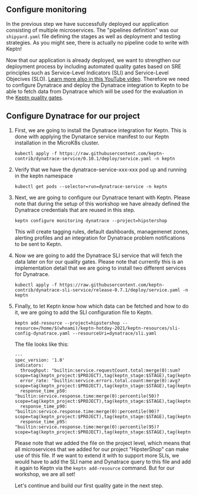 ## Configure monitoring

In the previous step we have successfully deployed our application consisting of multiple microservices. The "pipelines definition" was our `shipyard.yaml` file defining the stages as well as deployment and testing strategies. As you might see, there is actually no pipeline code to write with Keptn!

Now that our application is already deployed, we want to strengthen our deployment process by including automated quality gates based on SRE principles such as Service-Level Indicators (SLI) and Service-Level Objecives (SLO). [Learn more also in this YouTube video](https://www.youtube.com/watch?v=650Gn--XEQE). 
Therefore we need to configure Dynatrace and deploy the Dynatrace integration to Keptn to be able to fetch data from Dynatrace which will be used for the evaluation in the [Keptn quality gates](https://keptn.sh/docs/0.7.x/quality_gates/).

## Configure Dynatrace for our project

1. First, we are going to install the Dynatrace integration for Keptn. This is done with applying the Dynatarce service manifest to our Keptn installation in the MicroK8s cluster.
    ```
    kubectl apply -f https://raw.githubusercontent.com/keptn-contrib/dynatrace-service/0.10.1/deploy/service.yaml -n keptn
    ```

1. Verify that we have the dynatrace-service-xxx-xxx pod up and running in the keptn namespace
    ```
    kubectl get pods --selector=run=dynatrace-service -n keptn 
    ```


1. Next, we are going to configure our Dynatrace tenant with Keptn. Please note that during the setup of this workshop we have already defined the Dynatrace credentials that are reused in this step.
    ```
    keptn configure monitoring dynatrace --project=hipstershop
    ```

    This will create tagging rules, default dashboards, managemenet zones, alerting profiles and an integration for Dynatrace problem notifications to be sent to Keptn. 

1. Now we are going to add the Dynatrace SLI service that will fetch the data later on for our quality gates. Please note that currently this is an implementation detail that we are going to install two different services for Dynatrace. 
    ```
    kubectl apply -f https://raw.githubusercontent.com/keptn-contrib/dynatrace-sli-service/release-0.7.1/deploy/service.yaml -n keptn
    ```

1. Finally, to let Keptn know how which data can be fetched and how to do it, we are going to add the SLI configuration file to Keptn. 
    ```
    keptn add-resource --project=hipstershop --resource=/home/$(whoami)/keptn-hotday-2021/keptn-resources/sli-config-dynatrace.yaml --resourceUri=dynatrace/sli.yaml
    ```

    The file looks like this:
    ```
    ---
    spec_version: '1.0'
    indicators:
      throughput: "builtin:service.requestCount.total:merge(0):sum?scope=tag(keptn_project:$PROJECT),tag(keptn_stage:$STAGE),tag(keptn_service:$SERVICE),tag(keptn_deployment:$DEPLOYMENT)"
      error_rate: "builtin:service.errors.total.count:merge(0):avg?scope=tag(keptn_project:$PROJECT),tag(keptn_stage:$STAGE),tag(keptn_service:$SERVICE),tag(keptn_deployment:$DEPLOYMENT)"
      response_time_p50: "builtin:service.response.time:merge(0):percentile(50)?scope=tag(keptn_project:$PROJECT),tag(keptn_stage:$STAGE),tag(keptn_service:$SERVICE),tag(keptn_deployment:$DEPLOYMENT)"
      response_time_p90: "builtin:service.response.time:merge(0):percentile(90)?scope=tag(keptn_project:$PROJECT),tag(keptn_stage:$STAGE),tag(keptn_service:$SERVICE),tag(keptn_deployment:$DEPLOYMENT)"
      response_time_p95: "builtin:service.response.time:merge(0):percentile(95)?scope=tag(keptn_project:$PROJECT),tag(keptn_stage:$STAGE),tag(keptn_service:$SERVICE),tag(keptn_deployment:$DEPLOYMENT)"
    ```

    Please note that we added the file on the project level, which means that all microservices that we added for our project "HipsterShop" can make use of this file. If we want to extend it with to support more SLIs, we would have to add the SLI name and Dynatrace query to this file and add it again to Keptn via the `keptn add-resource` command. But for our workshop, we are all set! 

    Let's continue and build our first quality gate in the next step.

